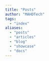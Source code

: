 ```yaml
---
title: "Posts"
author: "MAHDTech"
tags:
  - "index"
aliases:
  - "posts"
  - "articles"
  - "blog"
  - "showcase"
  - "docs"
---
```

